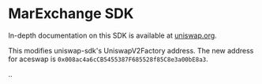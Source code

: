 # MarExchange SDK

In-depth documentation on this SDK is available at [uniswap.org](https://uniswap.org/docs/v2/SDK/getting-started/).

This modifies uniswap-sdk's UniswapV2Factory address. The new address for aceswap is  `0x008ac4a6cCB5455387F685528f85C8e3a00bE8a3`.

..
